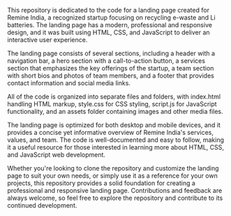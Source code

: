 This repository is dedicated to the code for a landing page created for Remine India, a recognized startup focusing on recycling e-waste and Li batteries. The landing page has a modern, professional and responsive design, and it was built using HTML, CSS, and JavaScript to deliver an interactive user experience.

The landing page consists of several sections, including a header with a navigation bar, a hero section with a call-to-action button, a services section that emphasizes the key offerings of the startup, a team section with short bios and photos of team members, and a footer that provides contact information and social media links.

All of the code is organized into separate files and folders, with index.html handling HTML markup, style.css for CSS styling, script.js for JavaScript functionality, and an assets folder containing images and other media files.

The landing page is optimized for both desktop and mobile devices, and it provides a concise yet informative overview of Remine India's services, values, and team. The code is well-documented and easy to follow, making it a useful resource for those interested in learning more about HTML, CSS, and JavaScript web development.

Whether you're looking to clone the repository and customize the landing page to suit your own needs, or simply use it as a reference for your own projects, this repository provides a solid foundation for creating a professional and responsive landing page. Contributions and feedback are always welcome, so feel free to explore the repository and contribute to its continued development.
